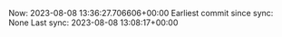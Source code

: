 Now: 2023-08-08 13:36:27.706606+00:00 Earliest commit since sync: None Last sync: 2023-08-08 13:08:17+00:00
